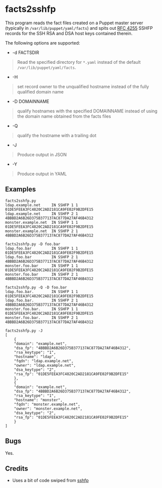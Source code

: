# facts2sshfp

This program reads the fact files created on a Puppet master server (typically
in `/var/lib/puppet/yaml/facts`) and spits out [RFC 4255](http://www.ietf.org/rfc/rfc4255.txt)
SSHFP records for the SSH RSA and DSA host keys contained therein.

The following options are supported:

* -d FACTSDIR
> Read the specified directory for `*.yaml` instead of the default `/var/lib/puppet/yaml/facts`.

* -H 
> set record owner to the unqualified hostname instead of the fully qualified domain name

* -D DOMAINNAME
> qualify hostnames with the specified DOMAINNAME instead of using the domain name obtained
> from the facts files

* -Q
> qualify the hostname with a trailing dot

* -J
> Produce output in JSON

* -Y
> Produce output in YAML

## Examples

	facts2sshfp.py 
	ldap.example.net     IN SSHFP 1 1 01DE5FEEA3FC4820C2AD2181CA9FE02F9B2DFE15
	ldap.example.net     IN SSHFP 2 1 4BBBD2A6B26D375B377137AC877DA27AF46B4312
	monster.example.net  IN SSHFP 1 1 01DE5FEEA3FC4820C2AD2181CA9FE02F9B2DFE15
	monster.example.net  IN SSHFP 2 1 4BBBD2A6B26D375B377137AC877DA27AF46B4312

	facts2sshfp.py -D foo.bar
	ldap.foo.bar         IN SSHFP 1 1 01DE5FEEA3FC4820C2AD2181CA9FE02F9B2DFE15
	ldap.foo.bar         IN SSHFP 2 1 4BBBD2A6B26D375B377137AC877DA27AF46B4312
	monster.foo.bar      IN SSHFP 1 1 01DE5FEEA3FC4820C2AD2181CA9FE02F9B2DFE15
	monster.foo.bar      IN SSHFP 2 1 4BBBD2A6B26D375B377137AC877DA27AF46B4312

	facts2sshfp.py -Q -D foo.bar
	ldap.foo.bar.        IN SSHFP 1 1 01DE5FEEA3FC4820C2AD2181CA9FE02F9B2DFE15
	ldap.foo.bar.        IN SSHFP 2 1 4BBBD2A6B26D375B377137AC877DA27AF46B4312
	monster.foo.bar.     IN SSHFP 1 1 01DE5FEEA3FC4820C2AD2181CA9FE02F9B2DFE15
	monster.foo.bar.     IN SSHFP 2 1 4BBBD2A6B26D375B377137AC877DA27AF46B4312

	facts2sshfp.py -J
	[
	    {
		"domain": "example.net", 
		"dsa_fp": "4BBBD2A6B26D375B377137AC877DA27AF46B4312", 
		"rsa_keytype": "1", 
		"hostname": "ldap", 
		"fqdn": "ldap.example.net", 
		"owner": "ldap.example.net", 
		"dsa_keytype": "2", 
		"rsa_fp": "01DE5FEEA3FC4820C2AD2181CA9FE02F9B2DFE15"
	    }, 
	    {
		"domain": "example.net", 
		"dsa_fp": "4BBBD2A6B26D375B377137AC877DA27AF46B4312", 
		"rsa_keytype": "1", 
		"hostname": "monster", 
		"fqdn": "monster.example.net", 
		"owner": "monster.example.net", 
		"dsa_keytype": "2", 
		"rsa_fp": "01DE5FEEA3FC4820C2AD2181CA9FE02F9B2DFE15"
	    }
	]


## Bugs

Yes.

## Credits

* Uses a bit of code swiped from [sshfp](http://www.xelerance.com/services/software/sshfp/)

